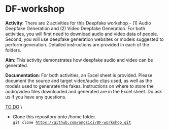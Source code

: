 # DF-workshop

**Activity**: There are 2 activities for this Deepfake workshop - (1) Audio Deepfake Generation and (2) Video Deepfake Generation. For both activities, you will first need to download audio and video data of people. Second, you will use deepfake generation websites or models suggested to perform generation. Detailed instructions are provided in each of the folders.

**Aim**: This activity demonstrates how deepfake audio and video can be generated. 

**Documentation**: For both activities, an Excel sheet is provided. Please document the source and target video/audio clips used, as well as the models used to genenrate the fakes. Instructions on where to store the audio/video files downloaded and generated are in the Excel sheet. Do ask us if you have any questions.

<ins>TO DO</ins> \
- Clone this repository onto /home folder. \
<code>git clone https://github.com/ongsici/DF-workshop.git</clone>
